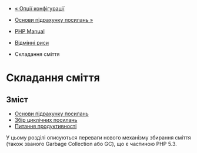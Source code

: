 - [« Опції конфігурації](features.commandline.ini.md)
- [Основи підрахунку посилань »](features.gc.refcounting-basics.md)

- [PHP Manual](index.md)
- [Відмінні риси](features.md)
- Складання сміття

# Складання сміття

## Зміст

- [Основи підрахунку посилань](features.gc.refcounting-basics.md)
- [Збір циклічних посилань](features.gc.collecting-cycles.md)
- [Питання
продуктивності](features.gc.performance-considerations.md)

У цьому розділі описуються переваги нового механізму збирання сміття
(також званого Garbage Collection або GC), що є частиною PHP
5.3.
